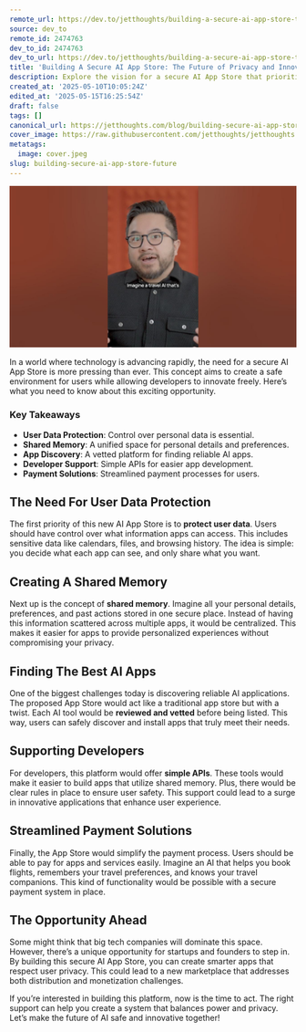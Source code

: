 ```yaml
---
remote_url: https://dev.to/jetthoughts/building-a-secure-ai-app-store-the-future-of-privacy-and-innovation-3jmi
source: dev_to
remote_id: 2474763
dev_to_id: 2474763
dev_to_url: https://dev.to/jetthoughts/building-a-secure-ai-app-store-the-future-of-privacy-and-innovation-3jmi
title: 'Building A Secure AI App Store: The Future of Privacy and Innovation'
description: Explore the vision for a secure AI App Store that prioritizes user privacy, simplifies app discovery, and supports developers. Learn how this platform can transform the AI landscape.
created_at: '2025-05-10T10:05:24Z'
edited_at: '2025-05-15T16:25:54Z'
draft: false
tags: []
canonical_url: https://jetthoughts.com/blog/building-secure-ai-app-store-future/
cover_image: https://raw.githubusercontent.com/jetthoughts/jetthoughts.github.io/master/content/blog/building-secure-ai-app-store-future/cover.jpeg
metatags:
  image: cover.jpeg
slug: building-secure-ai-app-store-future
---
```

[![Building A Secure AI App Store: The Future of Privacy and Innovation](file_0.jpg)](https://www.youtube.com/watch?v=TFXPfy7sWG8)

In a world where technology is advancing rapidly, the need for a secure AI App Store is more pressing than ever. This concept aims to create a safe environment for users while allowing developers to innovate freely. Here’s what you need to know about this exciting opportunity.

### Key Takeaways

*   **User Data Protection**: Control over personal data is essential.
*   **Shared Memory**: A unified space for personal details and preferences.
*   **App Discovery**: A vetted platform for finding reliable AI apps.
*   **Developer Support**: Simple APIs for easier app development.
*   **Payment Solutions**: Streamlined payment processes for users.

## The Need For User Data Protection

The first priority of this new AI App Store is to **protect user data**. Users should have control over what information apps can access. This includes sensitive data like calendars, files, and browsing history. The idea is simple: you decide what each app can see, and only share what you want.

## Creating A Shared Memory

Next up is the concept of **shared memory**. Imagine all your personal details, preferences, and past actions stored in one secure place. Instead of having this information scattered across multiple apps, it would be centralized. This makes it easier for apps to provide personalized experiences without compromising your privacy.

## Finding The Best AI Apps

One of the biggest challenges today is discovering reliable AI applications. The proposed App Store would act like a traditional app store but with a twist. Each AI tool would be **reviewed and vetted** before being listed. This way, users can safely discover and install apps that truly meet their needs.

## Supporting Developers

For developers, this platform would offer **simple APIs**. These tools would make it easier to build apps that utilize shared memory. Plus, there would be clear rules in place to ensure user safety. This support could lead to a surge in innovative applications that enhance user experience.

## Streamlined Payment Solutions

Finally, the App Store would simplify the payment process. Users should be able to pay for apps and services easily. Imagine an AI that helps you book flights, remembers your travel preferences, and knows your travel companions. This kind of functionality would be possible with a secure payment system in place.

## The Opportunity Ahead

Some might think that big tech companies will dominate this space. However, there’s a unique opportunity for startups and founders to step in. By building this secure AI App Store, you can create smarter apps that respect user privacy. This could lead to a new marketplace that addresses both distribution and monetization challenges.

If you’re interested in building this platform, now is the time to act. The right support can help you create a system that balances power and privacy. Let’s make the future of AI safe and innovative together!